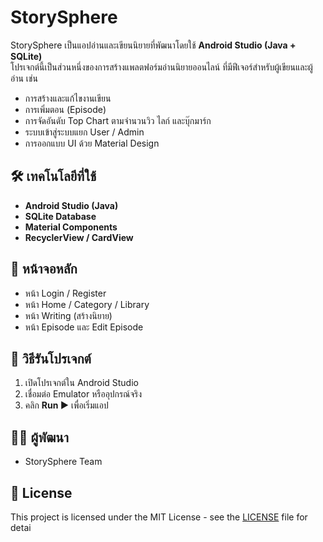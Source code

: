 # StorySphere

StorySphere เป็นแอปอ่านและเขียนนิยายที่พัฒนาโดยใช้ **Android Studio (Java + SQLite)**  
โปรเจกต์นี้เป็นส่วนหนึ่งของการสร้างแพลตฟอร์มอ่านนิยายออนไลน์ ที่มีฟีเจอร์สำหรับผู้เขียนและผู้อ่าน เช่น  
- การสร้างและแก้ไขงานเขียน  
- การเพิ่มตอน (Episode)  
- การจัดอันดับ Top Chart ตามจำนวนวิว ไลก์ และบุ๊กมาร์ก  
- ระบบเข้าสู่ระบบแยก User / Admin  
- การออกแบบ UI ด้วย Material Design

## 🛠️ เทคโนโลยีที่ใช้
- **Android Studio (Java)**
- **SQLite Database**
- **Material Components**
- **RecyclerView / CardView**

## 📱 หน้าจอหลัก
- หน้า Login / Register  
- หน้า Home / Category / Library  
- หน้า Writing (สร้างนิยาย)  
- หน้า Episode และ Edit Episode  

## 🚀 วิธีรันโปรเจกต์
1. เปิดโปรเจกต์ใน Android Studio  
2. เชื่อมต่อ Emulator หรืออุปกรณ์จริง  
3. คลิก **Run ▶️** เพื่อเริ่มแอป  

## 👩‍💻 ผู้พัฒนา
- StorySphere Team  

## 📄 License
This project is licensed under the MIT License - see the [LICENSE](LICENSE) file for detai
